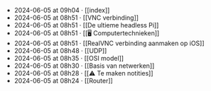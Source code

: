 - 2024-06-05 at 09h04 · [[index]]
- 2024-06-05 at 08h51 · [[VNC verbinding]]
- 2024-06-05 at 08h51 · [[De ultieme headless Pi]]
- 2024-06-05 at 08h51 · [[🖥️ Computertechnieken]]
- 2024-06-05 at 08h51 · [[RealVNC verbinding aanmaken op iOS]]
- 2024-06-05 at 08h48 · [[UDP]]
- 2024-06-05 at 08h35 · [[OSI model]]
- 2024-06-05 at 08h30 · [[Basis van netwerken]]
- 2024-06-05 at 08h28 · [[⚠️ Te maken notities]]
- 2024-06-05 at 08h24 · [[Router]]
